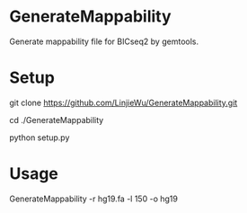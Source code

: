 # GenerateMappability
Generate mappability file for BICseq2 by gemtools.

# Setup
git clone https://github.com/LinjieWu/GenerateMappability.git

cd ./GenerateMappability

python setup.py

# Usage

GenerateMappability -r hg19.fa -l 150 -o hg19
